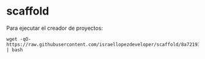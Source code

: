 # scaffold

Para ejecutar el creador de proyectos: 

```shell
wget -qO- https://raw.githubusercontent.com/israellopezdeveloper/scaffold/8a721939ea7fb26e46a30291d234ca2140ae6979/create_repo | bash
```
